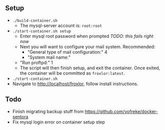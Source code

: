 ## Setup

- `./build-container.sh`
  - The mysql-server account is: `root:root`
- `./start-container.sh setup`
  - Enter mysql root password when prompted _TODO: this fails right now_
  - Next you will want to configure your mail system. Recommended:
    - "General type of mail configuration:" 4
    - "System mail name:" <your dns>
  - "Run proftpd:" 1
  - The script will then finish setup, and exit the container.  Once exited, the container will be committed as `froxlor:latest`.
- `./start-container.sh`
- Navigate to <http://localhost/froxlor>, follow install instructions.


## Todo

- Finish migrating backup stuff from <https://github.com/yofreke/docker-sentora>
- Fix mysql login error on container setup step